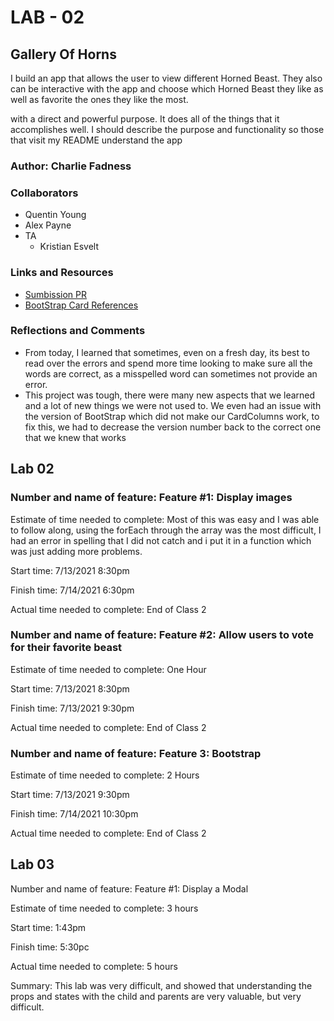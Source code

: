 # LAB - 02

## Gallery Of Horns

I build an app that allows the user to view different Horned Beast. They also can be interactive with the app and choose which Horned Beast they like as well as favorite the ones they like the most.

with a direct and powerful purpose. It does all of the things that it accomplishes well. I should describe the purpose and functionality so those that visit my README understand the app

### Author: Charlie Fadness

### Collaborators

- Quentin Young
- Alex Payne
- TA
  - Kristian Esvelt

### Links and Resources

- [Sumbission PR](https://github.com/fadnesscharlie/gallery-of-horns/pull/3)
- [BootStrap Card References](https://react-bootstrap.github.io/components/cards/)

### Reflections and Comments

- From today, I learned that sometimes, even on a fresh day, its best to read over the errors and spend more time looking to make sure all the words are correct, as a misspelled word can sometimes not provide an error.
- This project was tough, there were many new aspects that we learned and a lot of new things we were not used to. We even had an issue with the version of BootStrap which did not make our CardColumns work, to fix this, we had to decrease the version number back to the correct one that we knew that works

## Lab 02

### Number and name of feature: Feature #1: Display images

Estimate of time needed to complete: Most of this was easy and I was able to follow along, using the forEach through the array was the most difficult, I had an error in spelling that I did not catch and i put it in a function which was just adding more problems.

Start time: 7/13/2021 8:30pm

Finish time: 7/14/2021 6:30pm

Actual time needed to complete: End of Class 2

### Number and name of feature: Feature #2: Allow users to vote for their favorite beast

Estimate of time needed to complete: One Hour

Start time: 7/13/2021 8:30pm

Finish time: 7/13/2021 9:30pm

Actual time needed to complete: End of Class 2

### Number and name of feature: Feature 3: Bootstrap

Estimate of time needed to complete: 2 Hours

Start time: 7/13/2021 9:30pm

Finish time: 7/14/2021 10:30pm

Actual time needed to complete: End of Class 2

## Lab 03

Number and name of feature: Feature #1: Display a Modal

Estimate of time needed to complete: 3 hours

Start time: 1:43pm

Finish time: 5:30pc

Actual time needed to complete: 5 hours

Summary: This lab was very difficult, and showed that understanding the props and states with the child and parents are very valuable, but very difficult.
